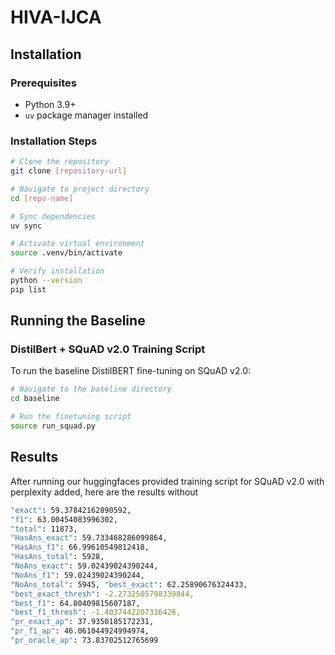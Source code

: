 # HIVA-IJCA

## Installation

### Prerequisites
- Python 3.9+
- `uv` package manager installed

### Installation Steps

```bash
# Clone the repository
git clone [repository-url]

# Navigate to project directory
cd [repo-name]

# Sync dependencies
uv sync

# Activate virtual environment
source .venv/bin/activate

# Verify installation
python --version
pip list
```

## Running the Baseline

### DistilBert + SQuAD v2.0 Training Script

To run the baseline DistilBERT fine-tuning on SQuAD v2.0:

```bash
# Navigate to the baseline directory
cd baseline

# Run the finetuning script
source run_squad.py
```

## Results

After running our huggingfaces provided training script for SQuAD v2.0 with perplexity added, here are the results without 

```bash
"exact": 59.37842162890592,
"f1": 63.00454083996302,
"total": 11873,
"HasAns_exact": 59.733468286099864,
"HasAns_f1": 66.99610549812418,
"HasAns_total": 5928,
"NoAns_exact": 59.02439024390244,
"NoAns_f1": 59.02439024390244,
"NoAns_total": 5945, "best_exact": 62.25890676324433,
"best_exact_thresh": -2.2732505798339844,
"best_f1": 64.80409815607187,
"best_f1_thresh": -1.4037442207336426,
"pr_exact_ap": 37.9350185172231,
"pr_f1_ap": 46.061044924994974,
"pr_oracle_ap": 73.83702512765699
```